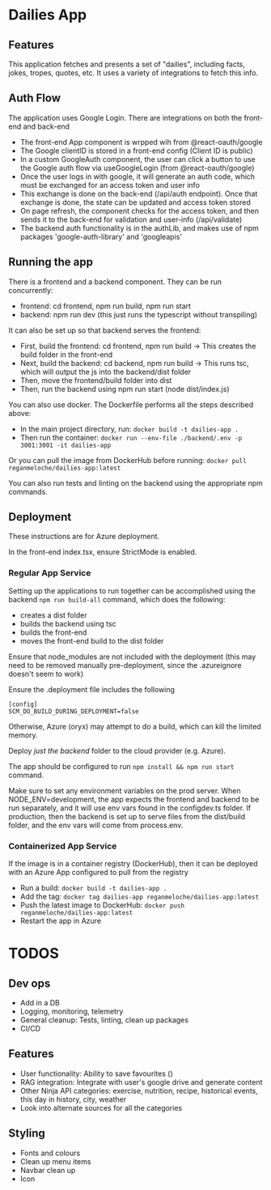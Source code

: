 # Dailies App

## Features

This application fetches and presents a set of "dailies", including facts, jokes, tropes, quotes, etc. It uses a variety of integrations to fetch this info. 


## Auth Flow

The application uses Google Login. There are integrations on both the front-end and back-end
- The front-end App component is wrpped wih <GoogleOAuthProvider> from @react-oauth/google
- The Google clientID is stored in a front-end config (Client ID is public)
- In a custom GoogleAuth component, the user can click a button to use the Google auth flow via useGoogleLogin (from @react-oauth/google)
- Once the user logs in with google, it will generate an auth code, which must be exchanged for an access token and user info
- This exchange is done on the back-end (/api/auth endpoint). Once that exchange is done, the state can be updated and access token stored
- On page refresh, the component checks for the access token, and then sends it to the back-end for validation and user-info (/api/validate)
- The backend auth functionality is in the authLib, and makes use of npm packages 'google-auth-library' and 'googleapis'


## Running the app

There is a frontend and a backend component. They can be run concurrently:
- frontend: cd frontend, npm run build, npm run start
- backend: npm run dev (this just runs the typescript without transpiling)

It can also be set up so that backend serves the frontend:
- First, build the frontend: cd frontend, npm run build -> This creates the build folder in the front-end
- Next, build the backend: cd backend, npm run build -> This runs tsc, which will output the js into the backend/dist folder
- Then, move the frontend/build folder into dist
- Then, run the backend using npm run start (node dist/index.js) 

You can also use docker. The Dockerfile performs all the steps described above:
- In the main project directory, run: `docker build -t dailies-app .`
- Then run the container: `docker run --env-file ./backend/.env -p 3001:3001 -it dailies-app` 

Or you can pull the image from DockerHub before running: `docker pull reganmeloche/dailies-app:latest`

You can also run tests and linting on the backend using the appropriate npm commands.

## Deployment
These instructions are for Azure deployment.

In the front-end index.tsx, ensure StrictMode is enabled.

### Regular App Service
Setting up the applications to run together can be accomplished using the backend `npm run build-all` command, which does the following:
- creates a dist folder
- builds the backend using tsc
- builds the front-end
- moves the front-end build to the dist folder 

Ensure that node_modules are not included with the deployment (this may need to be removed manually pre-deployment, since the .azureignore doesn't seem to work)

Ensure the .deployment file includes the following
```
[config]
SCM_DO_BUILD_DURING_DEPLOYMENT=false
```
Otherwise, Azure (oryx) may attempt to do a build, which can kill the limited memory.

Deploy *just the backend* folder to the cloud provider (e.g. Azure).

The app should be configured to run `npm install && npm run start` command. 

Make sure to set any environment variables on the prod server. When NODE_ENV=development, the app expects the frontend and backend to be run separately, and it will use env vars found in the configdev.ts folder. If production, then the backend is set up to serve files from the dist/build folder, and the env vars will come from process.env.

### Containerized App Service

If the image is in a container registry (DockerHub), then it can be deployed with an Azure App configured to pull from the registry
- Run a build: `docker build -t dailies-app .`
- Add the tag: `docker tag dailies-app reganmeloche/dailies-app:latest`
- Push the latest image to DockerHub: `docker push reganmeloche/dailies-app:latest`
- Restart the app in Azure


# TODOS

## Dev ops
- Add in a DB
- Logging, monitoring, telemetry
- General cleanup: Tests, linting, clean up packages
- CI/CD

## Features
- User functionality: Ability to save favourites ()
- RAG integration: Integrate with user's google drive and generate content
- Other Ninja API categories: exercise, nutrition, recipe, historical events, this day in history, city, weather
- Look into alternate sources for all the categories

## Styling
- Fonts and colours
- Clean up menu items
- Navbar clean up
- Icon
